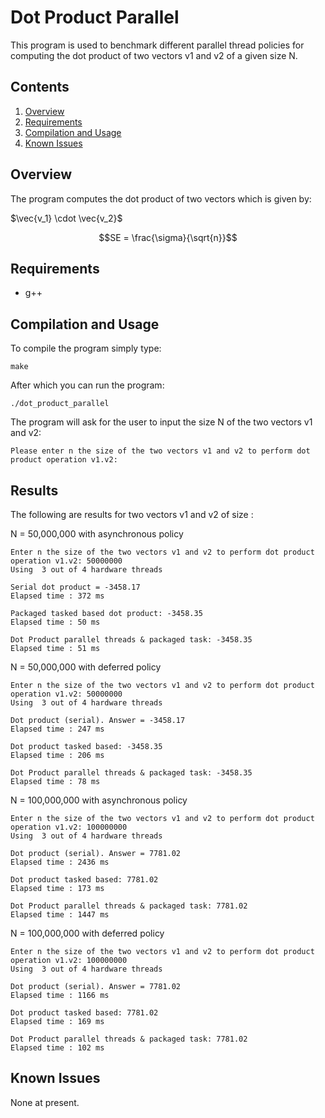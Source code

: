 # Dot Product Parallel

This program is used to benchmark different parallel thread policies for computing the
dot product of two vectors v1 and v2 of a given size N.

## Contents

1. [Overview](#overview)
2. [Requirements](#requirements)
3. [Compilation and Usage](#compilation-and-usage)
4. [Known Issues](#known-issues)

## Overview

The program computes the dot product of two vectors which is given by:

$\vec{v_1} \cdot \vec{v_2}$

```math
SE = \frac{\sigma}{\sqrt{n}}
```

## Requirements

- g++

## Compilation and Usage

To compile the program simply type:


```shell
make
```

After which you can run the program:

```shell
./dot_product_parallel
```

The program will ask for the user to input the size N of the two vectors v1 and v2:

```shell
Please enter n the size of the two vectors v1 and v2 to perform dot product operation v1.v2:
```

## Results

The following are results for two vectors v1 and v2 of size :

N = 50,000,000 with asynchronous policy

```shell
Enter n the size of the two vectors v1 and v2 to perform dot product operation v1.v2: 50000000          
Using  3 out of 4 hardware threads

Serial dot product = -3458.17
Elapsed time : 372 ms

Packaged tasked based dot product: -3458.35
Elapsed time : 50 ms

Dot Product parallel threads & packaged task: -3458.35
Elapsed time : 51 ms

```

N = 50,000,000 with deferred policy

```shell
Enter n the size of the two vectors v1 and v2 to perform dot product operation v1.v2: 50000000
Using  3 out of 4 hardware threads

Dot product (serial). Answer = -3458.17
Elapsed time : 247 ms

Dot product tasked based: -3458.35
Elapsed time : 206 ms

Dot Product parallel threads & packaged task: -3458.35
Elapsed time : 78 ms
```

N = 100,000,000 with asynchronous policy

```shell
Enter n the size of the two vectors v1 and v2 to perform dot product operation v1.v2: 100000000
Using  3 out of 4 hardware threads

Dot product (serial). Answer = 7781.02
Elapsed time : 2436 ms

Dot product tasked based: 7781.02
Elapsed time : 173 ms

Dot Product parallel threads & packaged task: 7781.02
Elapsed time : 1447 ms
```

N = 100,000,000 with deferred policy

```shell
Enter n the size of the two vectors v1 and v2 to perform dot product operation v1.v2: 100000000
Using  3 out of 4 hardware threads

Dot product (serial). Answer = 7781.02
Elapsed time : 1166 ms

Dot product tasked based: 7781.02
Elapsed time : 169 ms

Dot Product parallel threads & packaged task: 7781.02
Elapsed time : 102 ms
```


## Known Issues

None at present.
